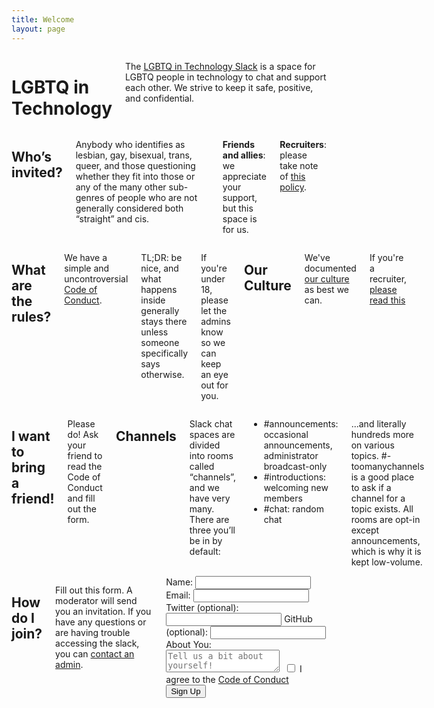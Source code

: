 ```yaml
---
title: Welcome
layout: page
---
```


<div class="row">
  <div class="panel callout columns">
    <h1>LGBTQ in Technology</h1>
    <p>The <a href="https://lgbt.slack.com">LGBTQ in Technology Slack</a> is a space for LGBTQ people in technology to chat and support each other. We strive to keep it safe, positive, and confidential.</p>
  </div>
</div>
<div class="row">
  <div class="medium-6 columns">
    <h2>Who&rsquo;s invited?</h2>
    <p>Anybody who identifies as lesbian, gay, bisexual, trans, queer, and those questioning whether they fit into those or any of the many other sub-genres of people who are not generally considered both &ldquo;straight&rdquo; and cis.</p>
    <p><b>Friends and allies</b>: we appreciate your support, but this space is for us.</p>
    <p><b>Recruiters</b>: please take note of <a href="/recruiters.html">this policy</a>.</p>
  </div>
  <div class="medium-6 columns">
    <h2>What are the rules?</h2>
    <p>We have a simple and uncontroversial <a href="/coc.html">Code of Conduct</a>.</p>
    <p><span class="label radius">TL;DR:</span> be nice, and what happens inside generally stays there unless someone specifically says otherwise.</p>
    <p>If you're under 18, please let the admins know so we can keep an eye out for you.</p>
    <h2>Our Culture</h2>
    <p>We've documented <a href="/culture.html">our culture</a> as best we can.</p>
    <p>If you're a recruiter, <a href='recruiters.html'>please read this</a></p>
  </div>
</div>
<div class="row">
  <div class="medium-6 columns">
    <h2>I want to bring a friend!</h2>
    <p>Please do!  Ask your friend to read the Code of Conduct and fill out the form.</p>
    <h2>Channels</h2>
    <p>Slack chat spaces are divided into rooms called &ldquo;channels&rdquo;, and we have very many. There are three you&rsquo;ll be in by default:</p>
    <ul class="no-bullets">
      <li><span class="label radius">#announcements:</span> occasional announcements, administrator broadcast-only</li>
      <li><span class="label radius">#introductions:</span> welcoming new members</li>
      <li><span class="label radius">#chat:</span> random chat</li>
    </ul>
    <p>...and literally hundreds more on various topics. <span class="label radius">#-toomanychannels</span> is a good place to ask if a channel for a topic exists. All rooms are opt-in except <span class="label radius">announcements</span>, which is why it is kept low-volume.</p>
  </div>
  <div class="medium-6 columns">
    <h2>How do I join?</h2>
    <p>Fill out this form. A moderator will send you an invitation. If you have any questions or are having trouble accessing the slack, you can <a href="/admins.html">contact an admin</a>.</p>
    <form action="https://api.wealljs.org/signup" method="POST">
      <label><span>Name: </span><input name="name" required type="text" class="input-field"></label>
      <label><span>Email: </span><input name="email" required type="email" class="input-field"></label>
      <label><span>Twitter (optional): </span><input name="twitter" type="text" class="input-field"></label>
      <label><span>GitHub (optional): </span><input name="github" type="text" class="input-field"></label>
      <label><span>About You:</span></label>
      <textarea required name="about" placeholder="Tell us a bit about yourself!" class="textarea-field"></textarea>
      <label><span>&nbsp;</span><input type="checkbox" name="coc" required  class="input-field"> I agree to the <a href="/coc.html">Code of Conduct</a></label>
      <input type="hidden" name="redirect_uri" value="http://lgbtq.technology/postsignup.html">
      <input type="hidden" name="team_id" value="T0383959N">
      <label><span>&nbsp;</span><button type="submit">Sign Up</button></label>
    </form>
  </div>
</div>
